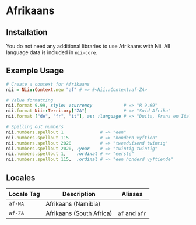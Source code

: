 <!-- This file has been generated. Source: languages/_template.md.erb -->

# Afrikaans

## Installation

You do not need any additional libraries to use Afrikaans with Nii.
All language data is included in `nii-core`.

## Example Usage

``` ruby
# Create a context for Afrikaans
nii = Nii::Context.new "af" # => #<Nii::Context:af-ZA>

# Value formatting
nii.format 9.99, style: :currency            # => "R 9,99"
nii.format Nii::Territory["ZA"]              # => "Suid-Afrika"
nii.format ["de", "fr", "it"], as: :language # => "Duits, Frans en Italiaans"

# Spelling out numbers
nii.numbers.spellout 1              # => "een"
nii.numbers.spellout 115            # => "honderd vyftien"
nii.numbers.spellout 2020           # => "twee­duisend twintig"
nii.numbers.spellout 2020, :year    # => "twintig twintig"
nii.numbers.spellout 1,    :ordinal # => "eerste"
nii.numbers.spellout 115,  :ordinal # => "een honderd vyftiende"
```


## Locales

<table>
  <thead>
    <tr>
      <th>Locale Tag</th>
      <th>Description</th>
      <th>Aliases</th>
    </tr>
  </thead>
  <tbody>
    <tr>
      <td><code>af-NA</code></td>
      <td>Afrikaans (Namibia)</td>
      <td></td>
    </tr>
    <tr>
      <td><code>af-ZA</code></td>
      <td>Afrikaans (South Africa)</td>
      <td><code>af</code> and <code>afr</code></td>
    </tr>
  </tbody>
</table>

